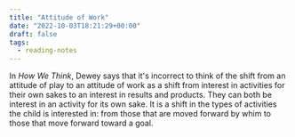 ```yaml
---
title: "Attitude of Work"
date: "2022-10-03T18:21:29+00:00"
draft: false
tags:
  - reading-notes
---
```


In *How We Think*, Dewey says that it's incorrect to think of the shift from an attitude of play to an attitude of work as a shift from interest in activities for their own sakes to an interest in results and products. They can both be interest in an activity for its own sake. It is a shift in the types of activities the child is interested in: from those that are moved forward by whim to those that move forward toward a goal.

